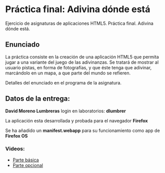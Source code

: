 # Práctica final: Adivina dónde está

Ejercicio de asignaturas de aplicaciones HTML5. Práctica final. Adivina dónde está.

## Enunciado

La práctica consiste en la creación de una aplicación HTML5 que permita jugar a una variante del juego de las adivinanzas. Se tratará de mostrar al usuario pistas, en forma de fotografías, y que éste tenga que adivinar, marcándolo en un mapa, a que parte del mundo se refieren.

Detalles del enunciado en el programa de la asignatura.

## Datos de la entrega:

__David Moreno Lumbreras__ login en laboratorios: __dlumbrer__

La aplicación esta desarrollada y probada para el navegador __Firefox__

Se ha añadido un __manifest.webapp__ para su funcionamiento como app de __Firefox OS__

### Videos:
 * [Parte básica](https://youtu.be/y7cID7L9m2o)
 * [Parte opcional](https://youtu.be/FbclwWcaDn4)
